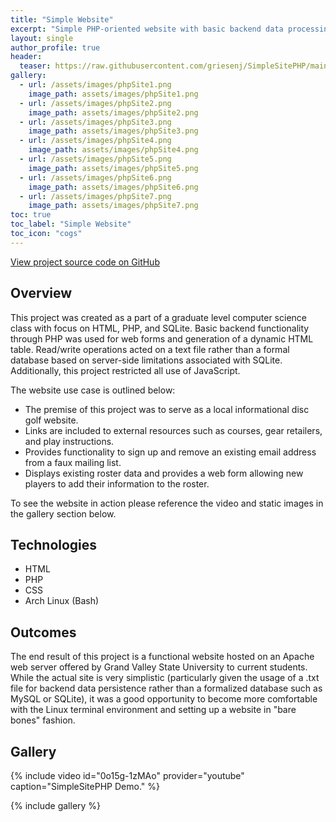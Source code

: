 ```yaml
---
title: "Simple Website"
excerpt: "Simple PHP-oriented website with basic backend data processing. Created for a masters class (CIS501)."
layout: single
author_profile: true
header:
  teaser: https://raw.githubusercontent.com/griesenj/SimpleSitePHP/main/.github/screenshots/page1.png
gallery:
  - url: /assets/images/phpSite1.png
    image_path: assets/images/phpSite1.png
  - url: /assets/images/phpSite2.png
    image_path: assets/images/phpSite2.png
  - url: /assets/images/phpSite3.png
    image_path: assets/images/phpSite3.png
  - url: /assets/images/phpSite4.png
    image_path: assets/images/phpSite4.png
  - url: /assets/images/phpSite5.png
    image_path: assets/images/phpSite5.png
  - url: /assets/images/phpSite6.png
    image_path: assets/images/phpSite6.png
  - url: /assets/images/phpSite7.png
    image_path: assets/images/phpSite7.png
toc: true
toc_label: "Simple Website"
toc_icon: "cogs"
---
```


[View project source code on GitHub](https://github.com/griesenj/SimpleSitePHP)

## Overview

This project was created as a part of a graduate level computer science class with focus on HTML, PHP, and SQLite. Basic backend functionality through PHP was used for web forms and generation of a dynamic HTML table. Read/write operations acted on a text file rather than a formal database based on server-side limitations associated with SQLite. Additionally, this project restricted all use of JavaScript.

The website use case is outlined below:

* The premise of this project was to serve as a local informational disc golf website.
* Links are included to external resources such as courses, gear retailers, and play instructions.
* Provides functionality to sign up and remove an existing email address from a faux mailing list.
* Displays existing roster data and provides a web form allowing new players to add their information to the roster.

To see the website in action please reference the video and static images in the gallery section below.

## Technologies

* HTML
* PHP
* CSS
* Arch Linux (Bash)

## Outcomes

The end result of this project is a functional website hosted on an Apache web server offered by Grand Valley State University to current students. While the actual site is very simplistic (particularly given the usage of a .txt file for backend data persistence rather than a formalized database such as MySQL or SQLite), it was a good opportunity to become more comfortable with the Linux terminal environment and setting up a website in "bare bones" fashion.

## Gallery

{% include video id="0o15g-1zMAo" provider="youtube" caption="SimpleSitePHP Demo." %}

{% include gallery %}
